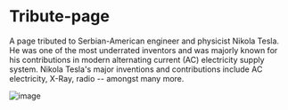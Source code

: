 # Tribute-page
A page tributed to Serbian-American engineer and physicist Nikola Tesla. He was one of the most underrated inventors and was majorly known for his contributions in modern alternating current (AC) electricity supply system. Nikola Tesla's major inventions and contributions include AC electricity, X-Ray, radio -- amongst many more.


![image](https://user-images.githubusercontent.com/105808186/187705841-9fc165e4-274a-4366-b3b8-0a6798340249.png)
